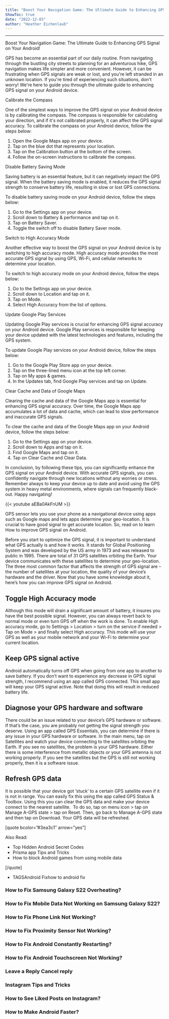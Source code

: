 ```yaml
---
title: "Boost Your Navigation Game: The Ultimate Guide to Enhancing GPS Signal on Your Android!"
ShowToc: true 
date: "2022-12-03"
author: "Heather Eichenlaub"
---
```

*****
Boost Your Navigation Game: The Ultimate Guide to Enhancing GPS Signal on Your Android!

GPS has become an essential part of our daily routine. From navigating through the bustling city streets to planning for an adventurous hike, GPS navigation makes life simpler and more convenient. However, it can be frustrating when GPS signals are weak or lost, and you're left stranded in an unknown location. If you're tired of experiencing such situations, don't worry! We're here to guide you through the ultimate guide to enhancing GPS signal on your Android device.

Calibrate the Compass

One of the simplest ways to improve the GPS signal on your Android device is by calibrating the compass. The compass is responsible for calculating your direction, and if it's not calibrated properly, it can affect the GPS signal accuracy. To calibrate the compass on your Android device, follow the steps below:

1. Open the Google Maps app on your device.
2. Tap on the blue dot that represents your location.
3. Tap on the Calibration button at the bottom of the screen.
4. Follow the on-screen instructions to calibrate the compass.

Disable Battery Saving Mode

Saving battery is an essential feature, but it can negatively impact the GPS signal. When the battery saving mode is enabled, it reduces the GPS signal strength to conserve battery life, resulting in slow or lost GPS connections.

To disable battery saving mode on your Android device, follow the steps below:

1. Go to the Settings app on your device.
2. Scroll down to Battery & performance and tap on it.
3. Tap on Battery Saver.
4. Toggle the switch off to disable Battery Saver mode.

Switch to High Accuracy Mode

Another effective way to boost the GPS signal on your Android device is by switching to high accuracy mode. High accuracy mode provides the most accurate GPS signal by using GPS, Wi-Fi, and cellular networks to determine your location.

To switch to high accuracy mode on your Android device, follow the steps below:

1. Go to the Settings app on your device.
2. Scroll down to Location and tap on it.
3. Tap on Mode.
4. Select High Accuracy from the list of options.

Update Google Play Services

Updating Google Play services is crucial for enhancing GPS signal accuracy on your Android device. Google Play services is responsible for keeping your device updated with the latest technologies and features, including the GPS system.

To update Google Play services on your Android device, follow the steps below:

1. Go to the Google Play Store app on your device.
2. Tap on the three-lined menu icon at the top left corner.
3. Tap on My apps & games.
4. In the Updates tab, find Google Play services and tap on Update.

Clear Cache and Data of Google Maps

Clearing the cache and data of the Google Maps app is essential for enhancing GPS signal accuracy. Over time, the Google Maps app accumulates a lot of data and cache, which can lead to slow performance and inaccurate GPS signals.

To clear the cache and data of the Google Maps app on your Android device, follow the steps below:

1. Go to the Settings app on your device.
2. Scroll down to Apps and tap on it.
3. Find Google Maps and tap on it.
4. Tap on Clear Cache and Clear Data.

In conclusion, by following these tips, you can significantly enhance the GPS signal on your Android device. With accurate GPS signals, you can confidently navigate through new locations without any worries or stress. Remember always to keep your device up to date and avoid using the GPS system in heavy metal environments, where signals can frequently black-out. Happy navigating!

{{< youtube aEBa0AkFnUM >}} 



GPS sensor lets you use your phone as a navigational device using apps such as Google maps and lets apps determine your geo-location. It is crucial to have good signal to get accurate location. So, read on to learn How to improve GPS signal on Android.
 
Before you start to optimize the GPS signal, it is important to understand what GPS actually is and how it works. It stands for Global Positioning System and was developed by the US army in 1973 and was released to public in 1995. There are total of 31 GPS satellites orbiting the Earth. Your device communicates with these satellites to determine your geo-location. The three most common factor that affects the strength of GPS signal are – the number of satellites at your location, the quality of your device’s hardware and the driver. Now that you have some knowledge about it, here’s how you can improve GPS signal on Android.
 
## Toggle High Accuracy mode
 
Although this mode will drain a significant amount of battery, it insures you have the best possible signal. However, you can always revert back to normal mode or even turn GPS off when the work is done. To enable High accuracy mode, go to Settings > Location > turn on the service if needed > Tap on Mode > and finally select High accuracy. This mode will use your GPS as well as your mobile network and your Wi-Fi to determine your current location.
 
## Keep GPS signal active
 
Android automatically turns off GPS when going from one app to another to save battery. If you don’t want to experience any decrease in GPS signal strength, I recommend using an app called GPS connected. This small app will keep your GPS signal active. Note that doing this will result in reduced battery life.
 
## Diagnose your GPS hardware and software
 
There could be an issue related to your device’s GPS hardware or software. If that’s the case, you are probably not getting the signal strength you deserve. Using an app called GPS Essentials, you can determine if there is any issue in your GPS hardware or software. In the main menu, tap on Satellites and watch your device connecting to the satellites orbiting the Earth. If you see no satellites, the problem is your GPS hardware. Either there is some interference from metallic objects or your GPS antenna is not working properly. If you see the satellites but the GPS is still not working properly, then it is a software issue.
 
## Refresh GPS data
 
It is possible that your device got ‘stuck’ to a certain GPS satellite even if it is not in range. You can easily fix this using the app called GPS Status & Toolbox. Using this you can clear the GPS data and make your device connect to the nearest satellite.  To do so, tap on menu icon > tap on Manage A-GPS state > tap on Reset. Then, go back to Manage A-GPS state and then tap on Download. Your GPS data will be refreshed.
 
[quote bcolor=”#3ea3c1″ arrow=”yes”]
 
Also Read:
 
- Top Hidden Android Secret Codes
 - Prisma app Tips and Tricks
 - How to block Android games from using mobile data

 
[/quote]
 
- TAGSAndroid Fixhow to android fix

 
### How to Fix Samsung Galaxy S22 Overheating?
 
### How to Fix Mobile Data Not Working on Samsung Galaxy S22?
 
### How to Fix Phone Link Not Working?
 
### How to Fix Proximity Sensor Not Working?
 
### How to Fix Android Constantly Restarting?
 
### How to Fix Android Touchscreen Not Working?
 
### Leave a Reply Cancel reply

 
### Instagram Tips and Tricks
 
### How to See Liked Posts on Instagram?
 
### How to Make Android Faster?




